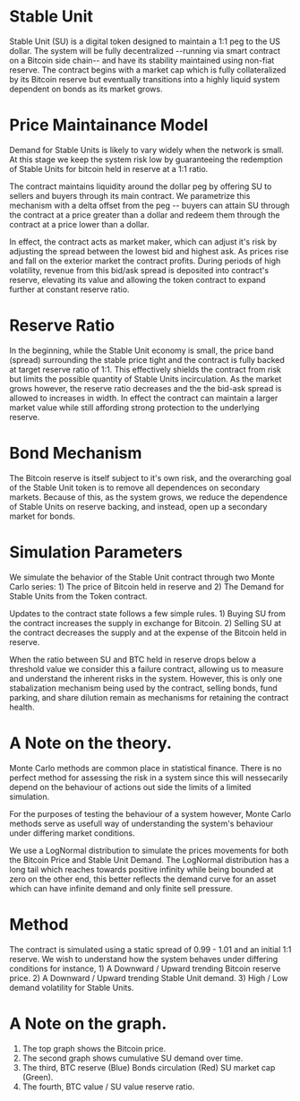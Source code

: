# Stable Unit

Stable Unit (SU) is a digital token designed to maintain a 1:1 peg to the US 
dollar. The system will be fully decentralized --running via smart contract on a
Bitcoin side chain-- and have its stability maintained using non-fiat reserve. 
The contract begins with a market cap which is fully collateralized by its 
Bitcoin reserve but eventually transitions into a highly liquid system dependent
on bonds as its market grows.

# Price Maintainance Model

Demand for Stable Units is likely to vary widely when the network is small.
At this stage we keep the system risk low by guaranteeing the redemption of 
Stable Units for bitcoin held in reserve at a 1:1 ratio.

The contract maintains liquidity around the dollar peg by offering SU to 
sellers and buyers through its main contract. We parametrize this mechanism with
a delta offset from the peg -- buyers can attain SU through the contract at a 
price greater than a dollar and redeem them through the contract at a price 
lower than a dollar. 

In effect, the contract acts as market maker, which can adjust it's risk by 
adjusting the spread between the lowest bid and highest ask. As prices rise and
fall on the exterior market the contract profits. During periods of high 
volatility, revenue from this bid/ask spread is deposited into contract's 
reserve, elevating its value and allowing the token contract to expand 
further at constant reserve ratio. 

# Reserve Ratio

In the beginning, while the Stable Unit economy is small, the price band 
(spread) surrounding the stable price tight and the contract is fully backed
at target reserve ratio of 1:1. This effectively shields the contract 
from risk but limits the possible quantity of Stable Units incirculation.
As the market grows however, the reserve ratio decreases and the the bid-ask 
spread is allowed to increases in width. In effect the contract can maintain a 
larger market value while still affording strong protection to the underlying 
reserve. 

# Bond Mechanism

The Bitcoin reserve is itself subject to it's own risk, and the overarching 
goal of the Stable Unit token is to remove all dependences on secondary 
markets. Because of this, as the system grows, we reduce the dependence of 
Stable Units on reserve backing, and instead, open up a secondary market 
for bonds.

# Simulation Parameters

We simulate the behavior of the Stable Unit contract through two Monte Carlo 
series: 
    1) The price of Bitcoin held in reserve and 
    2) The Demand for Stable Units from the Token contract. 

Updates to the contract state follows a few simple rules. 
    1) Buying SU from the contract increases the supply in exchange for Bitcoin.
    2) Selling SU at the contract decreases the supply and at the expense of the
        Bitcoin held in reserve. 
    
When the ratio between SU and BTC held in reserve drops below a threshold value
we consider this a failure contract, allowing us to measure and understand the 
inherent risks in the system. However, this is only one stabalization mechanism
being used by the contract, selling bonds, fund parking, and share 
dilution remain as mechanisms for retaining the contract health. 

# A Note on the theory.

Monte Carlo methods are common place in statistical finance. There is no perfect
method for assessing the risk in a system since this will nessecarily 
depend on the behaviour of actions out side the limits of a limited simulation. 

For the purposes of testing the behaviour of a system however, Monte Carlo 
methods serve as usefull way of understanding the system's behaviour under 
differing market conditions.

We use a LogNormal distribution to simulate the prices movements for both
the Bitcoin Price and Stable Unit Demand. The LogNormal distribution has a 
long tail which reaches towards positive infinity while being bounded at zero 
on the other end, this better reflects the demand curve for an asset which can
have infinite demand and only finite sell pressure.

# Method

The contract is simulated using a static spread of 0.99 - 1.01 and an initial 
1:1 reserve. We wish to understand how the system behaves under differing 
conditions for instance, 
    1) A Downward / Upward trending Bitcoin reserve price.
    2) A Downward / Upward trending Stable Unit demand.
    3) High / Low demand volatility for Stable Units.

# A Note on the graph.
1) The top graph shows the Bitcoin price.
2) The second graph shows cumulative SU demand over time.
3) The third, BTC reserve (Blue) Bonds circulation (Red) SU market cap (Green).
4) The fourth, BTC value / SU value reserve ratio.


